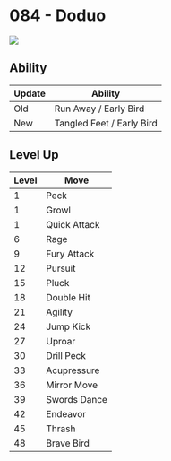 # 084 - Doduo
![][084]

## Ability

Update | Ability
---    | ---
Old    | Run Away / Early Bird
New    | Tangled Feet / Early Bird

## Level Up

Level | Move
---   | ---
  1   | Peck
  1   | Growl
  1   | Quick Attack
  6   | Rage
  9   | Fury Attack
 12   | Pursuit
 15   | Pluck
 18   | Double Hit
 21   | Agility
 24   | Jump Kick
 27   | Uproar
 30   | Drill Peck
 33   | Acupressure
 36   | Mirror Move
 39   | Swords Dance
 42   | Endeavor
 45   | Thrash
 48   | Brave Bird



[084]: /img/pokemon/084.png
